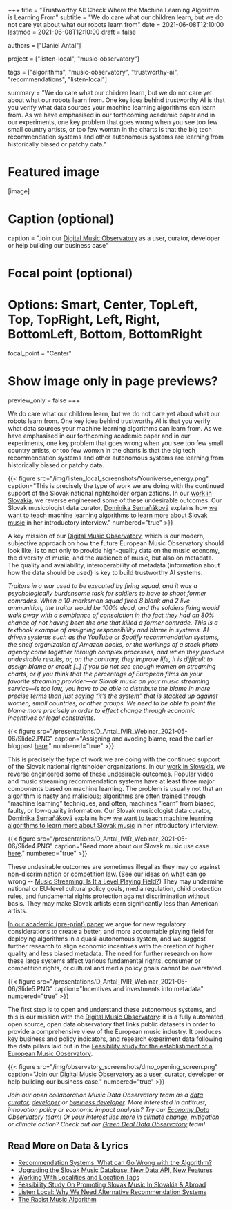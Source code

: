 +++
title = "Trustworthy AI: Check Where the Machine Learning Algorithm is Learning From"
subtitle = "We do care what our children learn, but we do not care yet about what our robots learn from"
date = 2021-06-08T12:10:00
lastmod = 2021-06-08T12:10:00
draft = false

authors = ["Daniel Antal"]

project = ["listen-local", "music-observatory"]

tags = ["algorithms", "music-observatory", "trustworthy-ai", "recommendations", "listen-local"]

summary = "We do care what our children learn, but we do not care yet about what our robots learn from.  One key idea behind trustworthy AI is that you verify what data sources your machine learning algorithms can learn from.  As we have emphasised in our forthcoming academic paper and in our experiments, one key problem that goes wrong when you see too few small country artists, or too few womxn in the charts is that the big tech recommendation systems and other autonomous systems are learning from historically biased or patchy data."

# Featured image
[image]
  # Caption (optional)
  caption = "Join our [Digital Music Observatory](https://music.dataobservatory.eu/) as a user, curator, developer or help building our business case"

  # Focal point (optional)
  # Options: Smart, Center, TopLeft, Top, TopRight, Left, Right, BottomLeft, Bottom, BottomRight
  focal_point = "Center"

  # Show image only in page previews?
  preview_only = false
+++


We do care what our children learn, but we do not care yet about what our robots learn from.  One key idea behind trustworthy AI is that you verify what data sources your machine learning algorithms can learn from.  As we have emphasised in our forthcoming academic paper and in our experiments, one key problem that goes wrong when you see too few small country artists, or too few womxn in the charts is that the big tech recommendation systems and other autonomous systems are learning from historically biased or patchy data.

{{< figure src="/img/listen_local_screenshots/Youniverse_energy.png" caption="This is precisely the type of work we are doing with the continued support of the Slovak national rightsholder organizations.  In our [work in Slovakia](https://dataandlyrics.com/publication/listen_local_2020/), we reverse engineered some of these undesirable outcomes. Our Slovak musicologist data curator, [Dominika Semaňáková](https://music.dataobservatory.eu/author/dominika-semanakova/) explains how  [we want to teach machine learning algorithms to learn more about Slovak music](https://music.dataobservatory.eu/post/2021-06-08-introducing-dominika-semanakova/) in her introductory interview." numbered="true" >}}

A key mission of our [Digital Music Observatory](https://music.dataobservatory.eu/), which is our modern, subjective approach on how the future European Music Observatory should look like, is to not only to provide high-quality data on the music economy, the diversity of music, and the audience of music, but also on metadata.  The quality and availability, interoperability of metadata (information about how the data should be used) is key to build trustworthy AI systems. 


*Traitors in a war used to be executed by firing squad, and it was a psychologically burdensome task for soldiers to have to shoot former comrades. When a 10-marksman squad fired 8 blank and 2 live ammunition, the traitor would be 100% dead, and the soldiers firing would walk away with a semblance of consolation in the fact they had an 80% chance of not having been the one that killed a former comrade. This is a textbook example of assigning responsibility and blame in systems. AI-driven systems such as the YouTube or Spotify recommendation systems, the shelf organization of Amazon books, or the workings of a stock photo agency come together through complex processes, and when they produce undesirable results, or, on the contrary, they improve life, it is difficult to assign blame or credit [..] If you do not see enough women on streaming charts, or if you think that the percentage of European films on your favorite streaming provider—or Slovak music on your music streaming service—is too low, you have to be able to distribute the blame in more precise terms than just saying “it’s the system” that is stacked up against women, small countries, or other groups. We need to be able to point the blame more precisely in order to effect change through economic incentives or legal constraints.*

{{< figure src="/presentations/D_Antal_IVIR_Webinar_2021-05-06/Slide2.PNG" caption="Assigning and avoding blame, read the earlier blogpost [here](/post/2021-05-16-recommendation-outcomes/)." numbered="true" >}}

This is precisely the type of work we are doing with the continued support of the Slovak national rightsholder organizations.  In our [work in Slovakia](https://dataandlyrics.com/publication/listen_local_2020/), we reverse engineered some of these undesirable outcomes. Popular video and music streaming recommendation systems have at least three major components based on machine learning. The problem is usually not that an algorithm is nasty and malicious; algorithms are often trained through “machine learning” techniques, and often, machines “learn” from biased, faulty, or low-quality information. Our Slovak musicologist data curator, [Dominika Semaňáková](https://music.dataobservatory.eu/author/dominika-semanakova/) explains how  [we want to teach machine learning algorithms to learn more about Slovak music](https://music.dataobservatory.eu/post/2021-06-08-introducing-dominika-semanakova/) in her introductory interview. 

{{< figure src="/presentations/D_Antal_IVIR_Webinar_2021-05-06/Slide4.PNG" caption="Read more about our Slovak music use case [here](https://dataandlyrics.com/publication/listen_local_2020/)." numbered="true" >}}

These undesirable outcomes are sometimes illegal as they may go against non-discrimination or competition law. (See our ideas on what can go wrong -- [Music Streaming: Is It a Level Playing Field?](https://dataandlyrics.com/publication/music_level_playing_field_2021/)) They may undermine national or EU-level cultural policy goals, media regulation, child protection rules, and fundamental rights protection against discrimination without basis. They may make Slovak artists earn significantly less than American artists.

[In our academic (pre-print) paper](https://dataandlyrics.com/publication/european_visibilitiy_2021/) we argue for new regulatory considerations to create a better, and more accountable playing field for deploying algorithms in a quasi-autonomous system, and we suggest further research to align economic incentives with the creation of higher quality and less biased metadata. The need for further research on how these large systems affect various fundamental rights, consumer or competition rights, or cultural and media policy goals cannot be overstated. 

{{< figure src="/presentations/D_Antal_IVIR_Webinar_2021-05-06/Slide5.PNG" caption="Incentives and investments into metadata" numbered="true" >}}

The first step is to open and understand these autonomous systems, and this is our mission with the [Digital Music Observatory](https://music.dataobservatory.eu/): it is a fully automated, open source, open data observatory that links public datasets in order to provide a comprehensive view of the European music industry. It produces key business and policy indicators, and research experiment data following the data pillars laid out in the [Feasibility study for the establishment of a European Music Observatory](https://music.dataobservatory.eu/post/2020-11-16-european-music-observatory-feasibility/).

{{< figure src="/img/observatory_screenshots/dmo_opening_screen.png" caption="Join our [Digital Music Observatory](https://music.dataobservatory.eu/) as a user, curator, developer or help building our business case." numbered="true" >}}

*Join our open collaboration Music Data Observatory team as a [data curator](/authors/curator), [developer](/authors/developer) or [business developer](/authors/team). More interested in antitrust, innovation policy or economic impact analysis? Try our [Economy Data Observatory](https://economy.dataobservatory.eu/#contributors) team! Or your interest lies more in climate change, mitigation or climate action? Check out our [Green Deal Data Observatory](https://greendeal.dataobservatory.eu/#contributors) team!*

## Read More on Data & Lyrics

- [Recommendation Systems: What can Go Wrong with the Algorithm?](https://dataandlyrics.com/post/2021-05-16-recommendation-outcomes/)
- [Upgrading the Slovak Music Database: New Data API, New Features](https://dataandlyrics.com/post/2021-04-27-smdb/)
- [Working With Localities and Location Tags](https://dataandlyrics.com/post/2021-04-14-bandcamp-librarian-2/)
- [Feasibility Study On Promoting Slovak Music In Slovakia & Abroad](https://dataandlyrics.com/post/2021-03-25-listen-slovak/)
- [Listen Local: Why We Need Alternative Recommendation Systems](https://dataandlyrics.com/post/2020-12-15-alternative-recommendations/)
- [The Racist Music Algorithm](https://dataandlyrics.com/post/2020-10-30-racist-algorithm/)


